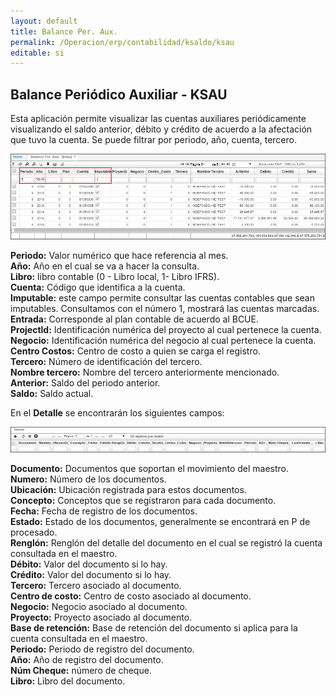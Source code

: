 ```yaml
---
layout: default
title: Balance Per. Aux.
permalink: /Operacion/erp/contabilidad/ksaldo/ksau
editable: si
---
```


## Balance Periódico Auxiliar - KSAU

Esta aplicación permite visualizar las cuentas auxiliares periódicamente visualizando el saldo anterior, débito y crédito de acuerdo a la afectación que tuvo la cuenta. Se puede filtrar por periodo, año, cuenta, tercero.


![](KSAU1.png)

**Periodo:** Valor numérico que hace referencia al mes.  
**Año:** Año en el cual se va a hacer la consulta.  
**Libro:** libro contable (0 - Libro local, 1- Libro IFRS).  
**Cuenta:** Código que identifica a la cuenta.  
**Imputable:** este campo permite consultar las cuentas contables que sean imputables. Consultamos con el número 1, mostrará las cuentas marcadas.  
**Entrada:** Corresponde al plan contable de acuerdo al BCUE.  
**Projectld:** Identificación numérica del proyecto al cual pertenece la cuenta.  
**Negocio:** Identificación numérica del negocio al cual pertenece la cuenta.  
**Centro Costos:** Centro de costo a quien se carga el registro.  
**Tercero:** Número de identificación del tercero.  
**Nombre tercero:** Nombre del tercero anteriormente mencionado.  
**Anterior:** Saldo del periodo anterior.  
**Saldo:** Saldo actual.  


En el **Detalle** se encontrarán los siguientes campos:


![](KSAU3.png)


**Documento:** Documentos que soportan el movimiento del maestro.  
**Numero:** Número de los documentos.  
**Ubicación:** Ubicación registrada para estos documentos.  
**Concepto:** Conceptos que se registraron para cada documento.  
**Fecha:** Fecha de registro de los documentos.  
**Estado:** Estado de los documentos, generalmente se encontrará en P de procesado.  
**Renglón:** Renglón del detalle del documento en el cual se registró la cuenta consultada en el maestro.  
**Débito:** Valor del documento si lo hay.  
**Crédito:** Valor del documento si lo hay.  
**Tercero:** Tercero asociado al documento.  
**Centro de costo:** Centro de costo asociado al documento.  
**Negocio:** Negocio asociado al documento.  
**Proyecto:** Proyecto asociado al documento.  
**Base de retención:** Base de retención del documento si aplica para la cuenta consultada en el maestro.  
**Periodo:** Periodo de registro del documento.  
**Año:** Año de registro del documento.  
**Núm Cheque:** número de cheque.  
**Libro:** Libro del documento.  
